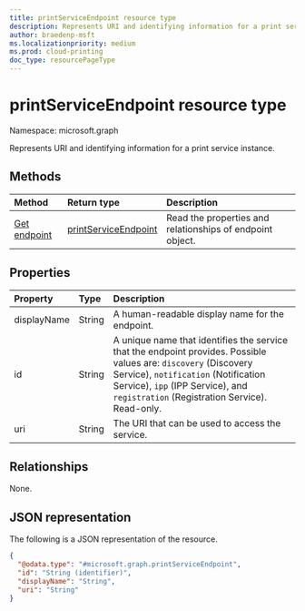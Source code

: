 ```yaml
---
title: printServiceEndpoint resource type
description: Represents URI and identifying information for a print service instance.
author: braedenp-msft
ms.localizationpriority: medium
ms.prod: cloud-printing
doc_type: resourcePageType
---
```


# printServiceEndpoint resource type

Namespace: microsoft.graph

Represents URI and identifying information for a print service instance.

## Methods

| Method                                             | Return type                                     | Description                                               |
| :------------------------------------------------- | :---------------------------------------------- | :-------------------------------------------------------- |
| [Get endpoint](../api/printserviceendpoint-get.md) | [printServiceEndpoint](printserviceendpoint.md) | Read the properties and relationships of endpoint object. |

## Properties

| Property    | Type   | Description                                                                                                                                                                                                                                   |
| :---------- | :----- | :-------------------------------------------------------------------------------------------------------------------------------------------------------------------------------------------------------------------------------------------- |
| displayName | String | A human-readable display name for the endpoint.                                                                                                                                                                                               |
| id          | String | A unique name that identifies the service that the endpoint provides. Possible values are: `discovery` (Discovery Service), `notification` (Notification Service), `ipp` (IPP Service), and `registration` (Registration Service). Read-only. |
| uri         | String | The URI that can be used to access the service.                                                                                                                                                                                               |

## Relationships

None.

## JSON representation

The following is a JSON representation of the resource.

<!-- {
  "blockType": "resource",
  "keyProperty": "id",
  "@odata.type": "microsoft.graph.printServiceEndpoint",
  "openType": false
}
-->

```json
{
  "@odata.type": "#microsoft.graph.printServiceEndpoint",
  "id": "String (identifier)",
  "displayName": "String",
  "uri": "String"
}
```
